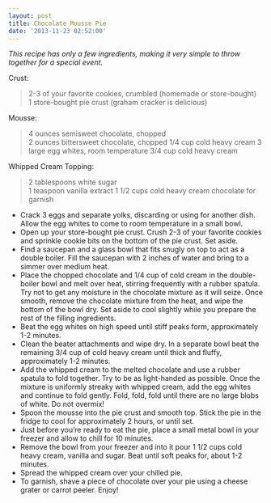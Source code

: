 ```yaml
---
layout: post
title: Chocolate Mousse Pie
date: '2013-11-23 02:52:00'
---
```


*This recipe has only a few ingredients, making it very simple to throw together for a special event.*

Crust:

> 2-3 of your favorite cookies, crumbled (homemade or store-bought)  
1 store-bought pie crust (graham cracker is delicious)

Mousse:

> 4 ounces semisweet chocolate, chopped  
2 ounces bittersweet chocolate, chopped
1/4 cup cold heavy cream
3 large egg whites, room temperature
3/4 cup cold heavy cream

Whipped Cream Topping:

> 2 tablespoons white sugar  
1 teaspoon vanilla extract
1 1/2 cups cold heavy cream
chocolate for garnish

* Crack 3 eggs and separate yolks, discarding or using for another dish. Allow the egg whites to come to room temperature in a small bowl.
* Open up your store-bought pie crust. Crush 2-3 of your favorite cookies and sprinkle cookie bits on the bottom of the pie crust. Set aside.
* Find a saucepan and a glass bowl that fits snugly on top to act as a double boiler. Fill the saucepan with 2 inches of water and bring to a simmer over medium heat.
* Place the chopped chocolate and 1/4 cup of cold cream in the double-boiler bowl and melt over heat, stirring frequently with a rubber spatula. Try not to get any moisture in the chocolate mixture as it will seize.
Once smooth, remove the chocolate mixture from the heat, and wipe the bottom of the bowl dry. Set aside to cool slightly while you prepare the rest of the filling ingredients.
* Beat the egg whites on high speed until stiff peaks form, approximately 1-2 minutes.
* Clean the beater attachments and wipe dry. In a separate bowl beat the remaining 3/4 cup of cold heavy cream until thick and fluffy, approximately 1-2 minutes.
* Add the whipped cream to the melted chocolate and use a rubber spatula to fold together. Try to be as light-handed as possible. Once the mixture is uniformly streaky with whipped cream, add the egg whites and continue to fold gently. Fold, fold, fold until there are no large blobs of white. Do not overmix!
* Spoon the mousse into the pie crust and smooth top. Stick the pie in the fridge to cool for approximately 2 hours, or until set.
* Just before you’re ready to eat the pie, place a small metal bowl in your freezer and allow to chill for 10 minutes.
* Remove the bowl from your freezer and into it pour 1 1/2 cups cold heavy cream, vanilla and sugar. Beat until soft peaks for, about 1-2 minutes.
* Spread the whipped cream over your chilled pie.
* To garnish, shave a piece of chocolate over your pie using a cheese grater or carrot peeler. Enjoy!